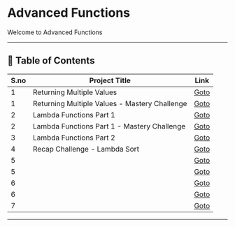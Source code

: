 # Advanced Functions

Welcome to Advanced Functions

---

## 📅 Table of Contents

| S.no | Project Title                                      | Link                                      |
|------|----------------------------------------------------|-------------------------------------------|
| 1    | Returning Multiple Values                          | [Goto](1/README.md)                       |
| 1    | Returning Multiple Values - Mastery Challenge      | [Goto](1/mastery_challenge/README.md)     |
| 2    | Lambda Functions Part 1                            | [Goto](2/README.md)                       |
| 2    | Lambda Functions Part 1 - Mastery Challenge        | [Goto](2/mastery_challenge/README.md)     |
| 3    | Lambda Functions Part 2                            | [Goto](3/README.md)                       |
| 4    | Recap Challenge - Lambda Sort                      | [Goto](4/README.md)                       |
| 5    |                                                    | [Goto](5/README.md)                       |
| 5    |                                                    | [Goto](5/mastery_challenge/README.md)     |
| 6    |                                                    | [Goto](6/README.md)                       |
| 6    |                                                    | [Goto](6/mastery_challenge/README.md)     |
| 7    |                                                    | [Goto](7/README.md)                       |



---

